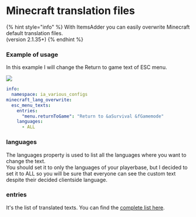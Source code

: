# Minecraft translation files

{% hint style="info" %}
With ItemsAdder you can easily overwrite Minecraft default translation files.\
(version 2.1.35+)
{% endhint %}

### Example of usage

In this example I will change the Return to game text of ESC menu.

![](broken-reference)

```yaml
info:
  namespace: ia_various_configs
minecraft_lang_overwrite:
  esc_menu_texts:
    entries:
      "menu.returnToGame": "Return to &aSurvival &fGamemode"
    languages:
      - ALL
```

### languages

The languages property is used to list all the languages where you want to change the text.\
You should set it to only the languages of your playerbase, but I decided to set it to ALL so you will be sure that everyone can see the custom text despite their decided clientside language.

### entries

It's the list of translated texts. You can find the [complete list here](https://gist.github.com/LoneDev6/1df03fd853b2b244a7348216c8fa909d).

